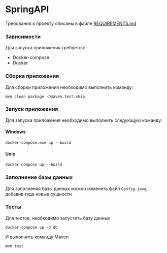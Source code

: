 # SpringAPI

Требования к проекту описаны в файле [REQUIREMENTS.md](/REQUIREMENTS.md)


### Зависимости
Для запуска приложения требуется:
- Docker-compose
- Docker


### Сборка приложения

Для сборки приложения необходимо выполнить команду:
```
mvn clean package -Dmaven.test.skip 
```

### Запуск приложения
Для запуска приложения необходимо выполнить следующую команду:
#### Windows
```
docker-compose.exe up --build
```
#### Unix
```
docker-compose up --build
```

### Заполнение базы данных

Для заполнения базы данных можно изменить файл `Config.java`, добавив туда новые сущности

### Тесты

Для тестов, необходимо запустить базу данных
```
docker-compose up -d db
```

И выполнить команду Maven

```
mvn test
```
